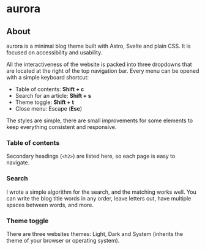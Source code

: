 # aurora

## About

aurora is a minimal blog theme built with Astro, Svelte and plain CSS. It is focused on accessibility and usability.

All the interactiveness of the website is packed into three dropdowns that are located at the right of the top navigation bar. Every menu can be opened with a simple keyboard shortcut:

- Table of contents: **Shift + c**
- Search for an article: **Shift + s**
- Theme toggle: **Shift + t**
- Close menu: Escape (**Esc**)

The styles are simple, there are small improvements for some elements to keep everything consistent and responsive.

### Table of contents

Secondary headings (`<h2>`) are listed here, so each page is easy to navigate.

### Search

I wrote a simple algorithm for the search, and the matching works well. You can write the blog title words in any order, leave letters out, have multiple spaces between words, and more.

### Theme toggle

There are three websites themes: Light, Dark and System (inherits the theme of your browser or operating system).
